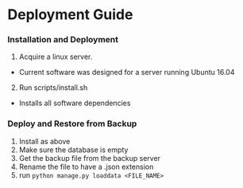 # Deployment Guide
### Installation and Deployment
1. Acquire a linux server.
  * Current software was designed for a server running Ubuntu 16.04
2. Run scripts/install.sh
  * Installs all software dependencies
 
### Deploy and Restore from Backup
1. Install as above
2. Make sure the database is empty
3. Get the backup file from the backup server
4. Rename the file to have a .json extension
5. run `python manage.py loaddata <FILE_NAME>`
